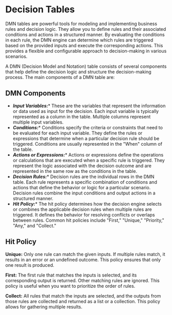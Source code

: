 # Decision Tables

DMN tables are powerful tools for modeling and implementing business rules and decision logic. They allow you to define rules and their associated conditions and actions in a structured manner. By evaluating the conditions in each rule, the DMN engine can determine which rules are triggered based on the provided inputs and execute the corresponding actions. This provides a flexible and configurable approach to decision-making in various scenarios.

A DMN (Decision Model and Notation) table consists of several components that help define the decision logic and structure the decision-making process. The main components of a DMN table are:

## DMN Components

- ***Input Variables:**** These are the variables that represent the information or data used as input for the decision. Each input variable is typically represented as a column in the table. Multiple columns represent multiple input variables.
- ***Conditions:**** Conditions specify the criteria or constraints that need to be evaluated for each input variable. They define the rules or expressions that determine when a particular decision rule should be triggered. Conditions are usually represented in the "When" column of the table.
- ***Actions or Expressions:**** Actions or expressions define the operations or calculations that are executed when a specific rule is triggered. They represent the logic associated with the decision outcome and are represented in the same row as the conditions in the table.
- ***Decision Rules:**** Decision rules are the individual rows in the DMN table. Each rule represents a specific combination of conditions and actions that define the behavior or logic for a particular scenario. Decision rules combine the input conditions and output actions in a structured manner.
- ***Hit Policy:**** The hit policy determines how the decision engine selects or combines the applicable decision rules when multiple rules are triggered. It defines the behavior for resolving conflicts or overlaps between rules. Common hit policies include "First," "Unique," "Priority," "Any," and "Collect."

## Hit Policy

**Unique:** Only one rule can match the given inputs. If multiple rules match, it results in an error or an undefined outcome. This policy ensures that only one result is produced.

**First:** The first rule that matches the inputs is selected, and its corresponding output is returned. Other matching rules are ignored. This policy is useful when you want to prioritize the order of rules.

**Collect:** All rules that match the inputs are selected, and the outputs from those rules are collected and returned as a list or a collection. This policy allows for gathering multiple results.



